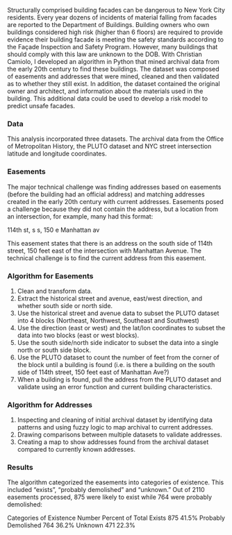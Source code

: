 Structurally comprised building facades can be dangerous to New York City residents. Every year dozens of incidents of material falling from facades are reported to the Department of Buildings. Building owners who own buildings considered high risk (higher than 6 floors) are required to provide evidence their building facade is meeting the safety standards according to the Façade Inspection and Safety Program. However, many buildings that should comply with this law are unknown to the DOB.
With Christian Camiolo, I developed an algorithm in Python that mined archival data from the early 20th century to find these buildings.  The dataset was composed of easements and addresses that were mined, cleaned and then validated as to whether they still exist. In addition, the dataset contained the original owner and architect, and information about the materials used in the building. This additional data could be used to develop a risk model to predict unsafe facades.

### Data
This analysis incorporated three datasets. The archival data from the Office of Metropolitan History, the PLUTO dataset and NYC street intersection latitude and longitude coordinates. 

### Easements
The major technical challenge was finding addresses based on easements (before the building had an official address) and matching addresses created in the early 20th century with current addresses.
Easements posed a challenge because they did not contain the address, but a location from an intersection, for example, many had this format:

114th st, s s, 150 e Manhattan av

This easement states that there is an address on the south side of 114th street, 150 feet east of the intersection with Manhattan Avenue. The technical challenge is to find the current address from this easement. 


### Algorithm for Easements
1.	Clean and transform data.
2.	Extract the historical street and avenue, east/west direction, and whether south side or north side.
3.	Use the historical street and avenue data to subset the PLUTO dataset into 4 blocks (Northeast, Northwest, Southeast and Southwest)
4.	Use the direction (east or west) and the lat/lon coordinates to subset the data into two blocks (east or west blocks). 
5.	Use the south side/north side indicator to subset the data into a single north or south side block.
6.	Use the PLUTO dataset to count the number of feet from the corner of the block until a building is found (i.e. is there  a building on the south side of 114th street, 150 feet east of Manhattan Ave?)
7.	When a building is found, pull the address from the PLUTO dataset and validate using an error function and current building characteristics.

### Algorithm for Addresses
1.	Inspecting and cleaning of initial archival dataset by identifying data patterns and using fuzzy logic to map archival to current addresses.
2.	Drawing comparisons between multiple datasets to validate addresses.
3.	Creating a map to show addresses found from the archival dataset compared to currently known addresses.


### Results
The algorithm categorized the easements into categories of existence. This included “exists”, “probably demolished” and “unknown.” Out of 2110 easements processed, 875 were likely to exist while 764 were probably demolished:

Categories of Existence	Number	Percent of Total
Exists	875	41.5%
Probably Demolished	764	36.2%
Unknown	471	22.3%


